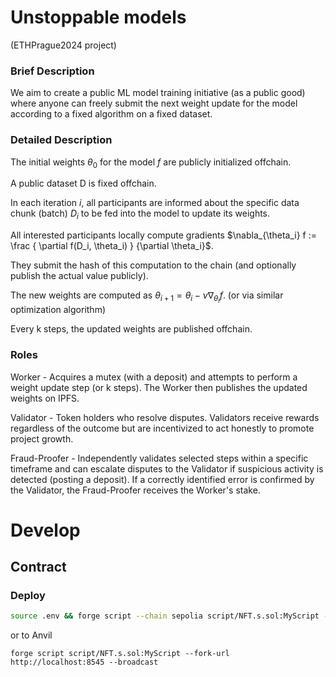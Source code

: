 #  Unstoppable models 
(ETHPrague2024 project)

### Brief Description

We aim to create a public ML model training initiative (as a public good) where anyone can freely submit the next weight update for the model according to a fixed algorithm on a fixed dataset.

### Detailed Description

The initial weights $\theta_0$ for the model $f$ are publicly initialized offchain.

A public dataset D is fixed offchain.

In each iteration $i$, all participants are informed about the specific data chunk (batch) $D_i$ to be fed into the model to update its weights.

All interested participants locally compute gradients $\nabla_{\theta_i} f := \frac { \partial f(D_i, \theta_i) } {\partial \theta_i}$.

They submit the hash of this computation to the chain (and optionally publish the actual value publicly).

The new weights are computed as $\theta_{i+1} = \theta_i - \nu \nabla_{\theta_i} f$. (or via similar optimization algorithm)

Every k steps, the updated weights are published offchain.

### Roles

Worker - Acquires a mutex (with a deposit) and attempts to perform a weight update step (or k steps). The Worker then publishes the updated weights on IPFS.

Validator - Token holders who resolve disputes. Validators receive rewards regardless of the outcome but are incentivized to act honestly to promote project growth.

Fraud-Proofer - Independently validates selected steps within a specific timeframe and can escalate disputes to the Validator if suspicious activity is detected (posting a deposit). If a correctly identified error is confirmed by the Validator, the Fraud-Proofer receives the Worker's stake.

# Develop

## Contract

### Deploy

```bash
source .env && forge script --chain sepolia script/NFT.s.sol:MyScript --rpc-url $SEPOLIA_RPC_URL --broadcast  -vvvv --legacy
```

or to Anvil
```
forge script script/NFT.s.sol:MyScript --fork-url http://localhost:8545 --broadcast
```
